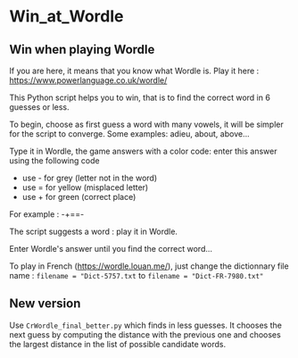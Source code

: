 # Win_at_Wordle
## Win when playing Wordle

If you are here, it means that you know what Wordle is. Play it here : https://www.powerlanguage.co.uk/wordle/

This Python script helps you to win, that is to find the correct word in 6 guesses or less.

To begin, choose as first guess a word with many vowels, it will be simpler for the script to converge. Some examples: adieu, about, above...

Type it in Wordle, the game answers with a color code: enter this answer using the following code
* use - for grey (letter not in the word)
* use = for yellow (misplaced letter)
* use + for green (correct place)

For example : -+==-

The script suggests a word : play it in Wordle.

Enter Wordle's answer until you find the correct word...

To play in French (https://wordle.louan.me/), just change the dictionnary file name :
```filename = "Dict-5757.txt```
to
```filename = "Dict-FR-7980.txt"```

## New version
Use `CrWordle_final_better.py` which finds in less guesses. It chooses the next guess by computing the distance with the previous one and chooses the largest distance in the list of possible candidate words.
